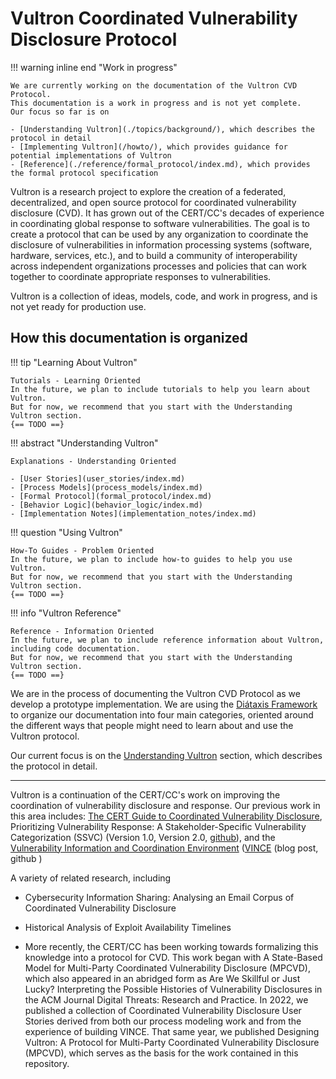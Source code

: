 # Vultron Coordinated Vulnerability Disclosure Protocol

!!! warning inline end "Work in progress"

    We are currently working on the documentation of the Vultron CVD Protocol.
    This documentation is a work in progress and is not yet complete.
    Our focus so far is on
    
    - [Understanding Vultron](./topics/background/), which describes the protocol in detail
    - [Implementing Vultron](/howto/), which provides guidance for potential implementations of Vultron
    - [Reference](./reference/formal_protocol/index.md), which provides the formal protocol specification

Vultron is a research project to explore the creation of a federated, decentralized,
and open source protocol for coordinated vulnerability disclosure (CVD).
It has grown out of the CERT/CC's decades of experience in coordinating global
response to software vulnerabilities. The goal is to create a protocol that can
be used by any organization to coordinate the disclosure of vulnerabilities in
information processing systems (software, hardware, services, etc.), and to build
a community of interoperability across independent organizations processes and
policies that can work together to coordinate appropriate responses to vulnerabilities.

Vultron is a collection of ideas, models, code, and work in progress, and is not yet ready for production use.


## How this documentation is organized


!!! tip "Learning About Vultron"

    Tutorials - Learning Oriented
    In the future, we plan to include tutorials to help you learn about Vultron.
    But for now, we recommend that you start with the Understanding Vultron section.
    {== TODO ==}

!!! abstract "Understanding Vultron"

    Explanations - Understanding Oriented

    - [User Stories](user_stories/index.md)
    - [Process Models](process_models/index.md)
    - [Formal Protocol](formal_protocol/index.md)
    - [Behavior Logic](behavior_logic/index.md)
    - [Implementation Notes](implementation_notes/index.md)

!!! question "Using Vultron"

    How-To Guides - Problem Oriented
    In the future, we plan to include how-to guides to help you use Vultron.
    But for now, we recommend that you start with the Understanding Vultron section.
    {== TODO ==}

!!! info "Vultron Reference"

    Reference - Information Oriented
    In the future, we plan to include reference information about Vultron, including code documentation.
    But for now, we recommend that you start with the Understanding Vultron section.
    {== TODO ==}


We are in the process of documenting the Vultron CVD Protocol as we develop a prototype implementation.
We are using the [Diátaxis Framework](https://diataxis.fr/) to organize our documentation into four main categories,
oriented around the different ways that people might need to learn about and use the Vultron protocol.

Our current focus is on the [Understanding Vultron](understanding_vultron.md) section, which describes the protocol
in detail. 

----

Vultron is a continuation of the CERT/CC's work on improving the coordination of vulnerability disclosure and response.
Our previous work in this area includes:
[The CERT Guide to Coordinated Vulnerability Disclosure](https://vuls.cert.org/confluence/display/CVD),
Prioritizing Vulnerability Response: A Stakeholder-Specific Vulnerability Categorization (SSVC) (Version 1.0, Version
2.0, [github](https://github.com/CERTCC/SSVC)), and 
the [Vulnerability Information and Coordination Environment](https://kb.cert.org/vince/) ([VINCE](https://kb.cert.org/vince/) (blog post, github )

A variety of related research, including

- Cybersecurity Information Sharing: Analysing an Email Corpus of Coordinated Vulnerability Disclosure
- Historical Analysis of Exploit Availability Timelines

- More recently, the CERT/CC has been working towards formalizing this knowledge into a protocol for CVD. This work began
with A State-Based Model for Multi-Party Coordinated Vulnerability Disclosure (MPCVD), which also appeared in an
abridged form as Are We Skillful or Just Lucky? Interpreting the Possible Histories of Vulnerability Disclosures in the
ACM Journal Digital Threats: Research and Practice. In 2022, we published a collection of Coordinated Vulnerability
Disclosure User Stories derived from both our process modeling work and from the experience of building VINCE. That same
year, we published Designing Vultron: A Protocol for Multi-Party Coordinated Vulnerability Disclosure (MPCVD), which
serves as the basis for the work contained in this repository.